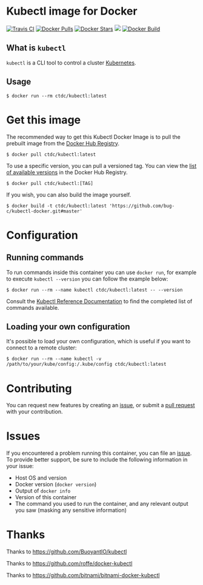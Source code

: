 # Kubectl image for Docker

[![Travis CI](https://img.shields.io/travis/bug-c/kubectl-docker/master.svg)](https://travis-ci.org/bug-c/kubectl-docker/branches) 
[![Docker Pulls](https://img.shields.io/docker/pulls/ctdc/kubectl.svg)](https://hub.docker.com/r/ctdc/kubectl/) 
[![Docker Stars](https://img.shields.io/docker/stars/ctdc/kubectl.svg)](https://hub.docker.com/r/ctdc/kubectl/) 
[![](https://images.microbadger.com/badges/image/ctdc/kubectl.svg)](https://microbadger.com/images/ctdc/kubectl "Get your own image badge on microbadger.com")
[![Docker Build](https://img.shields.io/docker/automated/ctdc/kubectl.svg)](https://cloud.docker.com/swarm/ctdc/repository/docker/ctdc/kubectl/builds)

## What is `kubectl`

`kubectl` is a CLI tool to control a cluster [Kubernetes](http://kubernetes.io/).

## Usage

    $ docker run --rm ctdc/kubectl:latest

# Get this image

The recommended way to get this Kubectl Docker Image is to pull the prebuilt image from the [Docker Hub Registry](https://hub.docker.com/r/ctdc/kubectl).

```console
$ docker pull ctdc/kubectl:latest
```

To use a specific version, you can pull a versioned tag. You can view the [list of available versions](https://hub.docker.com/r/ctdc/kubectl/tags/) in the Docker Hub Registry.

```console
$ docker pull ctdc/kubectl:[TAG]
```

If you wish, you can also build the image yourself.

```console
$ docker build -t ctdc/kubectl:latest 'https://github.com/bug-c/kubectl-docker.git#master'
```

# Configuration

## Running commands

To run commands inside this container you can use `docker run`, for example to execute `kubectl --version` you can follow the example below:

```console
$ docker run --rm --name kubectl ctdc/kubectl:latest -- --version
```

Consult the [Kubectl Reference Documentation](https://kubernetes.io/docs/reference/generated/kubectl/kubectl-commands) to find the completed list of commands available.

## Loading your own configuration

It's possible to load your own configuration, which is useful if you want to connect to a remote cluster:

```console
$ docker run --rm --name kubectl -v /path/to/your/kube/config:/.kube/config ctdc/kubectl:latest
```

# Contributing

You can request new features by creating an [issue](https://github.com/bug-c/kubectl-docker/issues), or submit a [pull request](https://github.com/bug-c/kubectl-docker/pulls) with your contribution.


# Issues

If you encountered a problem running this container, you can file an [issue](https://github.com/bug-c/kubectl-docker/issues/new). To provide better support, be sure to include the following information in your issue:

- Host OS and version
- Docker version (`docker version`)
- Output of `docker info`
- Version of this container
- The command you used to run the container, and any relevant output you saw (masking any sensitive information)

# Thanks

Thanks to https://github.com/BuoyantIO/kubectl

Thanks to https://github.com/roffe/docker-kubectl

Thanks to https://github.com/bitnami/bitnami-docker-kubectl